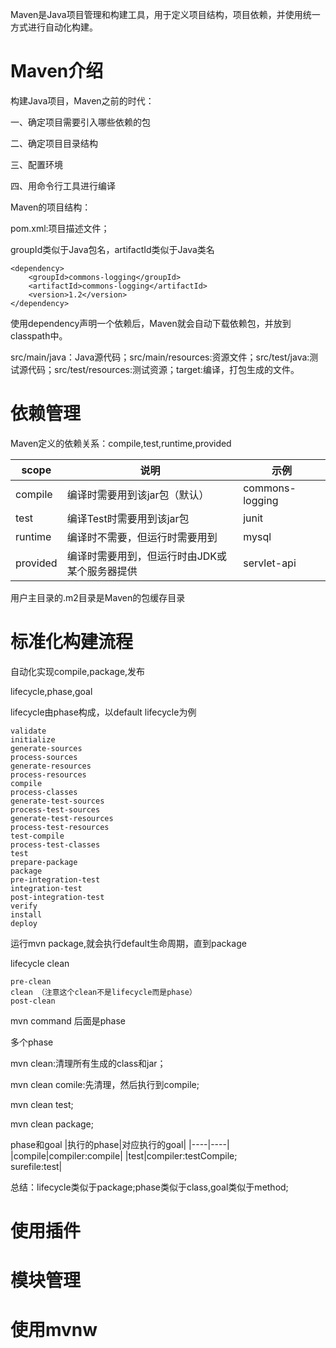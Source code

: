 Maven是Java项目管理和构建工具，用于定义项目结构，项目依赖，并使用统一方式进行自动化构建。
# Maven介绍
构建Java项目，Maven之前的时代：

一、确定项目需要引入哪些依赖的包

二、确定项目目录结构

三、配置环境

四、用命令行工具进行编译

Maven的项目结构：

pom.xml:项目描述文件；

groupId类似于Java包名，artifactId类似于Java类名
```
<dependency>
    <groupId>commons-logging</groupId>
    <artifactId>commons-logging</artifactId>
    <version>1.2</version>
</dependency>
```
使用dependency声明一个依赖后，Maven就会自动下载依赖包，并放到classpath中。

src/main/java：Java源代码；src/main/resources:资源文件；src/test/java:测试源代码；src/test/resources:测试资源；target:编译，打包生成的文件。
# 依赖管理
Maven定义的依赖关系：compile,test,runtime,provided

|scope|说明|示例|
|----|----|----|
|compile|编译时需要用到该jar包（默认）|commons-logging|
|test|编译Test时需要用到该jar包|junit|
|runtime|编译时不需要，但运行时需要用到|mysql|
|provided|编译时需要用到，但运行时由JDK或某个服务器提供|servlet-api|

用户主目录的.m2目录是Maven的包缓存目录
# 标准化构建流程
自动化实现compile,package,发布

lifecycle,phase,goal

lifecycle由phase构成，以default lifecycle为例
```
validate
initialize
generate-sources
process-sources
generate-resources
process-resources
compile
process-classes
generate-test-sources
process-test-sources
generate-test-resources
process-test-resources
test-compile
process-test-classes
test
prepare-package
package
pre-integration-test
integration-test
post-integration-test
verify
install
deploy
```
运行mvn package,就会执行default生命周期，直到package

lifecycle clean
```
pre-clean
clean （注意这个clean不是lifecycle而是phase）
post-clean
```
mvn command 后面是phase

多个phase

mvn clean:清理所有生成的class和jar；

mvn clean comile:先清理，然后执行到compile;

mvn clean test;

mvn clean package;

phase和goal
|执行的phase|对应执行的goal|
|----|----|
|compile|compiler:compile|
|test|compiler:testCompile;<br>surefile:test|

总结：lifecycle类似于package;phase类似于class,goal类似于method;
# 使用插件
# 模块管理
# 使用mvnw